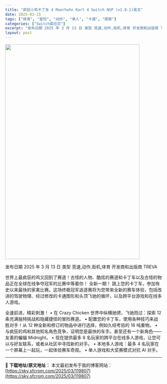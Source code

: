 ```yaml
---
title: "疯狂小鸡卡丁车 4 Moorhuhn Kart 4 Switch NSP (v1.0.1)英文"
date: 2025-03-15
tags: ["体育", "冒险", "动作", "单人", "卡通", "探索"]
categories: ["Switch英日文"]
excerpt: "发布日期 2025 年 3 月 13 日 类型 竞速,动作,街机,体育 开发商和出版商 TREVA 世界上最疯狂的鸡又回到了赛道！古怪的人物、酷炫的赛道和卡丁车以及古怪的物品正在全球在线争夺冠军的比赛中等着你！ 全新一期！ 跳上您的卡丁车，参加有史以来最快的家禽比赛。这场终极冠军追逐赛将为您带来全新&hellip;"
layout: post
---
```


<img class="aligncenter size-full wp-image-119788" src="https://sky.sfcrom.com/wp-content/uploads/2025/03/2025031503525113.webp" alt="" width="432" height="692" />

发布日期 2025 年 3 月 13 日
类型 竞速,动作,街机,体育
开发商和出版商 TREVA

世界上最疯狂的鸡又回到了赛道！古怪的人物、酷炫的赛道和卡丁车以及古怪的物品正在全球在线争夺冠军的比赛中等着你！
全新一期！
跳上您的卡丁车，参加有史以来最快的家禽比赛。这场终极冠军追逐赛将为您带来全新的赛车体验，包括改进的驾驶物理、经过修改的卡通图形和头顶飞驰的循环，以及跨平台游戏和在线多人游戏。

全速前进，精彩刺激！
• 在 Crazy Chicken 世界中纵横驰骋，飞驰而过：探索 12 条充满独特挑战和隐藏捷径的冒险赛道。
• 配置您的卡丁车，使用各种技巧来战胜对手！从 12 种全新和修订的物品中进行选择，例如久经考验的 16 吨重物。
• 与疯狂的鸡和其他知名角色竞争，证明您是最快的车手。甚至还有一个新角色——友善的蝙蝠 Midnight。
• 现在提供最多 8 名玩家的跨平台在线多人游戏，让您可以与好友联系，或者从社区中寻找新的对手。
• 本地多人游戏：最多 4 名玩家在一个屏幕上一起玩，一起体验赛车奇观。
• 单人游戏和大奖赛模式对抗 AI 对手。

---
📖 **下载地址/原文地址：** 本文最初发布于我的博客网站：[https://sky.sfcrom.com/2025/03/119807](https://sky.sfcrom.com/2025/03/119807)
